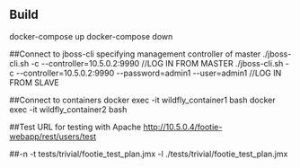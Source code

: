 ## Build
docker-compose up
docker-compose down

##Connect to jboss-cli specifying management controller of master 
./jboss-cli.sh -c --controller=10.5.0.2:9990 //LOG IN FROM MASTER
./jboss-cli.sh -c --controller=10.5.0.2:9990 --password=admin1 --user=admin1 //LOG IN FROM SLAVE

##Connect to containers
docker exec -it wildfly_container1 bash 
docker exec -it wildfly_container2 bash 

##Test URL for testing with Apache
http://10.5.0.4/footie-webapp/rest/users/test

##-n -t tests/trivial/footie_test_plan.jmx -l ./tests/trivial/footie_test_plan.jmx